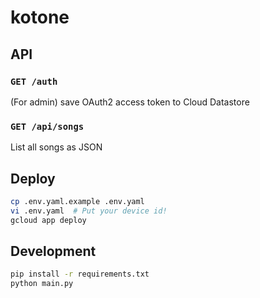 # kotone

## API

### `GET /auth` 
(For admin) save OAuth2 access token to Cloud Datastore

### `GET /api/songs`
List all songs as JSON

## Deploy

```sh
cp .env.yaml.example .env.yaml
vi .env.yaml  # Put your device id!
gcloud app deploy 
```

## Development

```sh
pip install -r requirements.txt
python main.py
```
